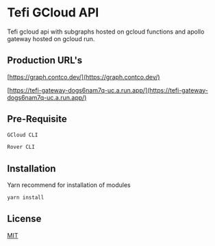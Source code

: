 # Tefi GCloud API
Tefi gcloud api  with subgraphs hosted on gcloud functions and apollo gateway hosted on gcloud run.  

## Production URL's

[https://graph.contco.dev/](https://graph.contco.dev/)

[https://tefi-gateway-dogs6nam7q-uc.a.run.app/](https://tefi-gateway-dogs6nam7q-uc.a.run.app/)


## Pre-Requisite

```bash
GCloud CLI
```
```bash
Rover CLI
```

## Installation

Yarn recommend for installation of modules

```bash
yarn install
```



## License
[MIT](https://choosealicense.com/licenses/mit/)